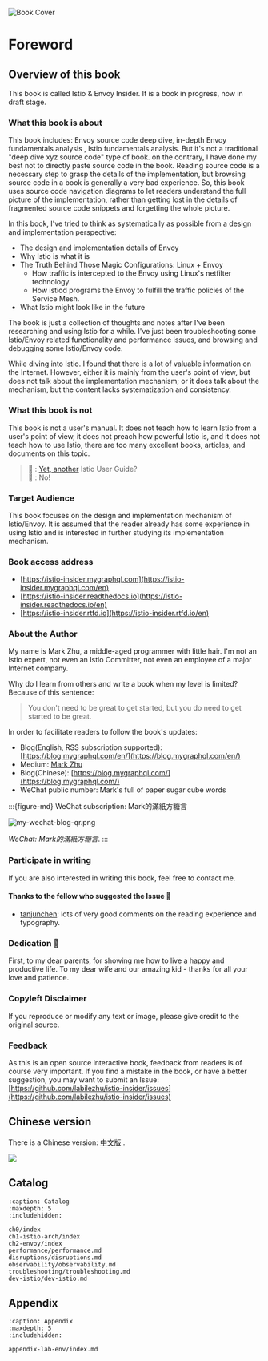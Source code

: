 ![Book Cover](./book-cover-mockup.jpg)

# Foreword

## Overview of this book

This book is called Istio & Envoy Insider. It is a book in progress, now in draft stage.

### What this book is about

This book includes: Envoy source code deep dive, in-depth Envoy fundamentals  analysis , Istio fundamentals analysis. But it's not a traditional "deep dive xyz source code" type of book. on the contrary, I have done my best not to directly paste source code in the book. Reading source code is a necessary step to grasp the details of the implementation, but browsing source code in a book is generally a very bad experience. So, this book uses source code navigation diagrams to let readers understand the full picture of the implementation, rather than getting lost in the details of fragmented source code snippets and forgetting the whole picture.

In this book, I've tried to think as systematically as possible from a design and implementation perspective:
- The design and implementation details of Envoy
- Why Istio is what it is
- The Truth Behind Those Magic Configurations: Linux + Envoy
  - How traffic is intercepted to the Envoy using Linux's netfilter technology.
  - How istiod programs the Envoy to fulfill the traffic policies of the Service Mesh.
- What Istio might look like in the future


The book is just a collection of thoughts and notes after I've been researching and using Istio for a while. I've just been troubleshooting some Istio/Envoy related functionality and performance issues, and browsing and debugging some Istio/Envoy code.

While diving into Istio. I found that there is a lot of valuable information on the Internet. However, either it is mainly from the user's point of view, but does not talk about the implementation mechanism; or it does talk about the mechanism, but the content lacks systematization and consistency.

### What this book is not

This book is not a user's manual. It does not teach how to learn Istio from a user's point of view, it does not preach how powerful Istio is, and it does not teach how to use Istio, there are too many excellent books, articles, and documents on this topic.

> 🤷 : [Yet, another](https://en.wikipedia.org/wiki/Yet_another) Istio User Guide?  
> 🙅 : No!



### Target Audience

This book focuses on the design and implementation mechanism of Istio/Envoy. It is assumed that the reader already has some experience in using Istio and is interested in further studying its implementation mechanism.

### Book access address
- [https://istio-insider.mygraphql.com](https://istio-insider.mygraphql.com/en)
- [https://istio-insider.readthedocs.io](https://istio-insider.readthedocs.io/en)
- [https://istio-insider.rtfd.io](https://istio-insider.rtfd.io/en)


### About the Author
My name is Mark Zhu, a middle-aged programmer with little hair. I'm not an Istio expert, not even an Istio Committer, not even an employee of a major Internet company.

Why do I learn from others and write a book when my level is limited? Because of this sentence:
> You don't need to be great to get started, but you do need to get started to be great.



In order to facilitate readers to follow the book's updates:
- Blog(English, RSS subscription supported): [https://blog.mygraphql.com/en/](https://blog.mygraphql.com/en/)  
- Medium: [Mark Zhu](https://mark-zhu.medium.com/)
- Blog(Chinese): [https://blog.mygraphql.com/](https://blog.mygraphql.com/)  
- WeChat public number: Mark's full of paper sugar cube words

:::{figure-md} WeChat subscription: Mark的滿紙方糖言

<img src="_static/my-wechat-blog-qr.png" alt="my-wechat-blog-qr.png">

*WeChat: Mark的滿紙方糖言*.
:::




### Participate in writing
If you are also interested in writing this book, feel free to contact me.


#### Thanks to the fellow who suggested the Issue 🌻
- [tanjunchen](https://github.com/tanjunchen): lots of very good comments on the reading experience and typography.

### Dedication 💞
First, to my dear parents, for showing me how to live a happy
and productive life. To my dear wife and our amazing kid - thanks for all your love and patience.

### Copyleft Disclaimer
If you reproduce or modify any text or image, please give credit to the original source.

### Feedback
As this is an open source interactive book, feedback from readers is of course very important. If you find a mistake in the book, or have a better suggestion, you may want to submit an Issue:
[https://github.com/labilezhu/istio-insider/issues](https://github.com/labilezhu/istio-insider/issues)



## Chinese version

There is a Chinese version: [中文版](https://istio-insider.mygraphql.com/zh-cn/latest) .


![](wechat-reward-qrcode.jpg)


## Catalog


```{toctree}
:caption: Catalog
:maxdepth: 5
:includehidden: 

ch0/index
ch1-istio-arch/index
ch2-envoy/index
performance/performance.md
disruptions/disruptions.md
observability/observability.md
troubleshooting/troubleshooting.md
dev-istio/dev-istio.md
```

## Appendix

```{toctree}
:caption: Appendix
:maxdepth: 5
:includehidden: 

appendix-lab-env/index.md
```

